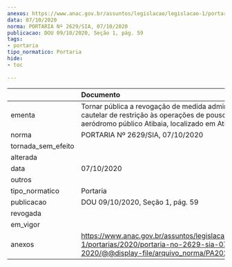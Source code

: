 ```yaml
---
anexos: https://www.anac.gov.br/assuntos/legislacao/legislacao-1/portarias/2020/portaria-no-2629-sia-07-10-2020/@@display-file/arquivo_norma/PA2020-2629.pdf
data: 07/10/2020
norma: PORTARIA Nº 2629/SIA, 07/10/2020
publicacao: DOU 09/10/2020, Seção 1, pág. 59
tags:
- portaria
tipo_normatico: Portaria
hide: 
- toc 
 
---
```


|                    | Documento                                                                                                                                               |
|:-------------------|:--------------------------------------------------------------------------------------------------------------------------------------------------------|
| ementa             | Tornar pública a revogação de medida administrativa cautelar de restrição às operações de pouso no aeródromo público Atibaia, localizado em Atibaia/SP. |
| norma              | PORTARIA Nº 2629/SIA, 07/10/2020                                                                                                                        |
| tornada_sem_efeito |                                                                                                                                                         |
| alterada           |                                                                                                                                                         |
| data               | 07/10/2020                                                                                                                                              |
| outros             |                                                                                                                                                         |
| tipo_normatico     | Portaria                                                                                                                                                |
| publicacao         | DOU 09/10/2020, Seção 1, pág. 59                                                                                                                        |
| revogada           |                                                                                                                                                         |
| em_vigor           |                                                                                                                                                         |
| anexos             | https://www.anac.gov.br/assuntos/legislacao/legislacao-1/portarias/2020/portaria-no-2629-sia-07-10-2020/@@display-file/arquivo_norma/PA2020-2629.pdf    |